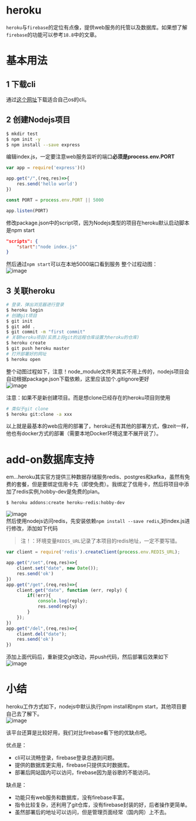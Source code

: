 # heroku
`heroku`与`firebase`的定位有点像，提供web服务的托管以及数据库。如果想了解`firebase`的功能可以参考`18.8`中的文章。
# 基本用法
## 1 下载cli
通过[这个网址](https://devcenter.heroku.com/articles/getting-started-with-nodejs#set-up)下载适合自己os的cli。
## 2 创建Nodejs项目
```bash
$ mkdir test
$ npm init -y
$ npm install --save express
```
编辑index.js，一定要注意web服务监听的端口**必须是process.env.PORT**
```javascript
var app = require('express')()

app.get("/",(req,res)=>{
    res.send('hello world')
})

const PORT = process.env.PORT || 5000

app.listen(PORT)
```
修改package.json中的script项，因为Nodejs类型的项目在heroku默认启动脚本是npm start
```json
"scripts": {                                
    "start":"node index.js"
}                                                    
```
然后通过`npm start`可以在本地5000端口看到服务
整个过程动图：    
![image](https://github.com/sunwu51/image/raw/master/1904/hero1.gif)  
## 3 关联heroku
```bash
# 登录，弹出浏览器进行登录
$ heroku login
# 创建git项目
$ git init
$ git add .
$ git commit -m "first commit"
# 关联heroku项目(实质上将git的远程仓库设置为heroku的仓库)
$ heroku create
$ git push heroku master
# 打开部署好的网址
$ heroku open
```
整个动图过程如下，注意！node_module文件夹其实不用上传的，nodejs项目会自动根据package.json下载依赖，这里应该加个.gitignore更好  
![image](https://github.com/sunwu51/image/raw/master/1904/hero2.gif)  

注意：如果不是新创建项目。而是想clone已经存在的heroku项目则使用
```bash
# 类似于git clone
$ heroku git:clone -a xxx
```

以上就是最基本的web应用的部署了，heroku还有其他的部署方式，像zeit一样，他也有docker方式的部署（需要本地Docker环境这里不展开说了）。
# add-on数据库支持
em...heroku其实官方提供三种数据存储服务redis、postgres和kafka，虽然有免费的套餐，但是要绑定信用卡先（即使免费）。我绑定了信用卡，然后将项目中添加了redis实例,hobby-dev是免费的plan。  
```bash
$ heroku addons:create heroku-redis:hobby-dev
```
![image](https://github.com/sunwu51/image/raw/master/1904/hero3.gif)   
然后使用nodejs访问redis，先安装依赖`npm install --save redis`,对index.js进行修改，添加如下代码  
> 注！：环境变量`REDIS_URL`记录了本项目的redis地址，一定不要写错。
```js
var client = require('redis').createClient(process.env.REDIS_URL);

app.get("/set",(req,res)=>{
	client.set("date", new Date());
    res.send('ok')
})
app.get("/get",(req,res)=>{
    client.get("date", function (err, reply) {
		if(!err){
			console.log(reply); 
			res.send(reply)
		}
	});
})
app.get("/del",(req,res)=>{
    client.del("date");
    res.send('ok')
})
```
添加上面代码后，重新提交git改动，并push代码，然后部署后效果如下  
![image](https://github.com/sunwu51/image/raw/master/1904/hero4.gif)  
# 小结
heroku工作方式如下，nodejs中默认执行npm install和npm start，其他项目要自己去了解下。  
![image](https://github.com/sunwu51/image/raw/master/1904/hero.jpg)  

该平台还算是比较好用，我们对比firebase看下他的优缺点吧。  

优点是：
- cli可以流畅登录，firebase登录总遇到问题。
- 提供的数据库更实用，firebase只提供实时数据库。
- 部署后网站国内可以访问，firebase因为是谷歌的不能访问。

缺点是：
- 功能只有web服务和数据库，没有firebase丰富。
- 指令比较复杂，还利用了git仓库，没有firebase封装的好，后者操作更简单。
- 虽然部署后的地址可以访问，但是管理页面经常（国内网）上不去。